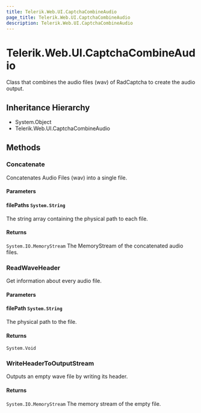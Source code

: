 ```yaml
---
title: Telerik.Web.UI.CaptchaCombineAudio
page_title: Telerik.Web.UI.CaptchaCombineAudio
description: Telerik.Web.UI.CaptchaCombineAudio
---
```


# Telerik.Web.UI.CaptchaCombineAudio

Class that combines the audio files (wav) of RadCaptcha to create the audio output.

## Inheritance Hierarchy

* System.Object
* Telerik.Web.UI.CaptchaCombineAudio

## Methods

###  Concatenate

Concatenates Audio Files (wav) into a single file.

#### Parameters

#### filePaths `System.String`

The string array containing the physical path to each file.

#### Returns

`System.IO.MemoryStream` The MemoryStream of the concatenated audio files.

###  ReadWaveHeader

Get information about every audio file.

#### Parameters

#### filePath `System.String`

The physical path to the file.

#### Returns

`System.Void` 

###  WriteHeaderToOutputStream

Outputs an empty wave file by writing its header.

#### Returns

`System.IO.MemoryStream` The memory stream of the empty file.

